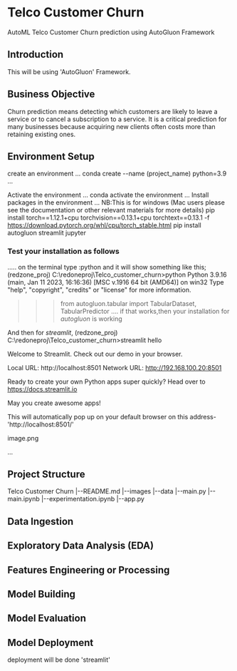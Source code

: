# Telco Customer Churn

AutoML Telco Customer Churn prediction using AutoGluon Framework

## Introduction

This will be using 'AutoGluon' Framework.

## Business Objective

Churn prediction means detecting which customers are likely to leave a service or to cancel a subscription to a service. It is a critical prediction for many businesses because acquiring new clients often costs more than retaining existing ones.

## Environment Setup

create an environment
...
conda create --name (project_name)  python=3.9
...

Activate the environment
...
conda activate the environment
...
Install packages in the environment
...
NB:This is for windows (Mac users please see the documentation or other relevant materials for more details)
pip install torch==1.12.1+cpu torchvision==0.13.1+cpu torchtext==0.13.1 -f https://download.pytorch.org/whl/cpu/torch_stable.html
pip install autogluon streamlit jupyter

### Test your installation as follows
.....
on the terminal type :python and it will show something like this;
(redzone_proj) C:\redoneproj\Telco_customer_churn>python
Python 3.9.16 (main, Jan 11 2023, 16:16:36) [MSC v.1916 64 bit (AMD64)] on win32
Type "help", "copyright", "credits" or "license" for more information.
>>>from autogluon.tabular import TabularDataset, TabularPredictor
....
if that works,then your installation for *autogluon* is working

And then for *streamlit*,
(redzone_proj) C:\redoneproj\Telco_customer_churn>streamlit hello

  Welcome to Streamlit. Check out our demo in your browser.

  Local URL: http://localhost:8501
  Network URL: http://192.168.100.20:8501

  Ready to create your own Python apps super quickly?
  Head over to https://docs.streamlit.io

  May you create awesome apps!

  This will automatically pop up on your default browser on this address- 'http://localhost:8501/'

  image.png


...
## Project Structure

Telco Customer Churn
|--README.md
|--images
|--data
|--main.py
|--main.ipynb
|--experimentation.ipynb
|--app.py

## Data Ingestion

## Exploratory Data Analysis (EDA)

## Features Engineering or Processing

## Model Building

## Model Evaluation

## Model Deployment
deployment will be done 'streamlit'

